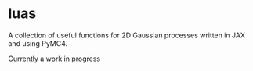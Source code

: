 # luas
A collection of useful functions for 2D Gaussian processes written in JAX and using PyMC4.

Currently a work in progress
